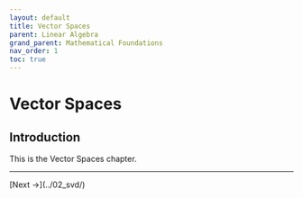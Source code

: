 ```yaml
---
layout: default
title: Vector Spaces
parent: Linear Algebra
grand_parent: Mathematical Foundations
nav_order: 1
toc: true
---
```


# Vector Spaces

## Introduction

This is the Vector Spaces chapter.

---

<div class="prev-next-buttons">
[Next →](../02_svd/)
</div>
